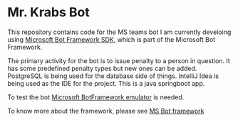 # Mr. Krabs Bot

This repository contains code for the MS teams bot I am currently develoing using  [Microsoft Bot Framework SDK](https://github.com/Microsoft/botframework-sdk), which is part of the Microsoft Bot Framework.

The primary activity for the bot is to issue penalty to a person in question. It has some predefined penalty types but new ones can be added. PostgreSQL is being used for the database side of things. IntelliJ Idea is being used as the IDE for the project. This is a java springboot app. 
 
To test the bot [Microsoft BotFramework emulator](https://github.com/Microsoft/BotFramework-Emulator/releases/tag/v4.12.0) is needed.
 
To know more about the framework, please see [MS Bot framework](https://github.com/microsoft/botbuilder-java)
 
